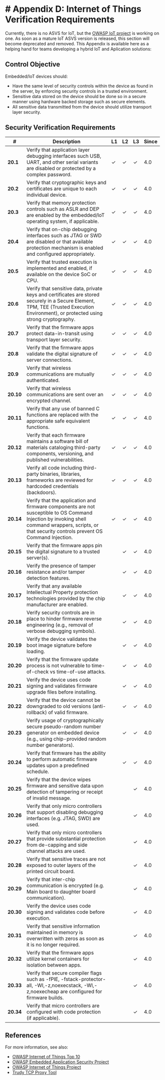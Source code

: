 # # Appendix D: Internet of Things Verification Requirements

Currently, there is no ASVS for IoT, but the [OWASP IoT project](https://www.owasp.org/index.php/OWASP_Internet_of_Things_Project) is working on one. As soon as a mature IoT ASVS version is released, this section will become deprecated and removed. This Appendix is available here as a helping hand for teams developing a hybrid IoT and Aplication solutions:

## Control Objective

Embedded/IoT devices should:

* Have the same level of security controls within the device as found in the server, by enforcing security controls in a trusted environment.
* Sensitive data stored on the device should be done so in a secure manner using hardware backed storage such as secure elements.
* All sensitive data transmitted from the device should utilize transport layer security.

## Security Verification Requirements

| # | Description | L1 | L2 | L3 | Since |
| --- | --- | --- | --- | -- | -- |
| **20.1** | Verify that application layer debugging interfaces such USB, UART, and other serial variants are disabled or protected by a complex password. | ✓ | ✓ | ✓ | 4.0 |
| **20.2** | Verify that cryptographic keys and certificates are unique to each individual device. | ✓ | ✓ | ✓ | 4.0 |
| **20.3** | Verify that memory protection controls such as ASLR and DEP are enabled by the embedded/IoT operating system, if applicable. | ✓ | ✓ | ✓ | 4.0 |
| **20.4** | Verify that on-chip debugging interfaces such as JTAG or SWD are disabled or that available protection mechanism is enabled and configured appropriately. | ✓ | ✓ | ✓ | 4.0 |
| **20.5** | Verify that trusted execution is implemented and enabled, if available on the device SoC or CPU. | ✓ | ✓ | ✓ | 4.0 |
| **20.6** | Verify that sensitive data, private keys and certificates are stored securely in a Secure Element, TPM, TEE (Trusted Execution Environment), or protected using strong cryptography. | ✓ | ✓ | ✓ | 4.0 |
| **20.7** | Verify that the firmware apps protect data-in-transit using transport layer security. | ✓ | ✓ | ✓ | 4.0 |
| **20.8** | Verify that the firmware apps validate the digital signature of server connections. | ✓ | ✓ | ✓ | 4.0 |
| **20.9** | Verify that wireless communications are mutually authenticated. | ✓ | ✓ | ✓ | 4.0 |
| **20.10** | Verify that wireless communications are sent over an encrypted channel.  | ✓ | ✓ | ✓ | 4.0 |
| **20.11** | Verify that any use of banned C functions are replaced with the appropriate safe equivalent functions. | ✓ | ✓ | ✓ | 4.0 |
| **20.12** | Verify that each firmware maintains a software bill of materials cataloging third-party components, versioning, and published vulnerabilities. | ✓ | ✓ | ✓ | 4.0 |
| **20.13** | Verify all code including third-party binaries, libraries, frameworks are reviewed for hardcoded credentials (backdoors). | ✓ | ✓ | ✓ | 4.0 |
| **20.14** | Verify that the application and firmware components are not susceptible to OS Command Injection by invoking shell command wrappers, scripts, or that security controls prevent OS Command Injection. | ✓ | ✓ | ✓ | 4.0 |
| **20.15** | Verify that the firmware apps pin the digital signature to a trusted server(s). |  | ✓ | ✓ | 4.0 |
| **20.16** | Verify the presence of tamper resistance and/or tamper detection features. |  | ✓ | ✓ | 4.0 |
| **20.17** | Verify that any available Intellectual Property protection technologies provided by the chip manufacturer are enabled. |  | ✓ | ✓ | 4.0 |
| **20.18** | Verify security controls are in place to hinder firmware reverse engineering (e.g., removal of verbose debugging symbols). |  | ✓ | ✓ | 4.0 |
| **20.19** | Verify the device validates the boot image signature before loading. |  | ✓ | ✓ | 4.0 |
| **20.20** | Verify that the firmware update process is not vulnerable to time-of-check vs time-of-use attacks. |  | ✓ | ✓ | 4.0 |
| **20.21** | Verify the device uses code signing and validates firmware upgrade files before installing. |  | ✓ | ✓ | 4.0 |
| **20.22** | Verify that the device cannot be downgraded to old versions (anti-rollback) of valid firmware. |  | ✓ | ✓ | 4.0 |
| **20.23** | Verify usage of cryptographically secure pseudo-random number generator on embedded device (e.g., using chip-provided random number generators). |  | ✓ | ✓ | 4.0 |
| **20.24** | Verify that firmware has the ability to perform automatic firmware updates upon a predefined schedule. |  | ✓ | ✓ | 4.0 |
| **20.25** | Verify that the device wipes firmware and sensitive data upon detection of tampering or receipt of invalid message. |  |  | ✓ | 4.0 |
| **20.26** | Verify that only micro controllers that support disabling debugging interfaces (e.g. JTAG, SWD) are used. |  |  | ✓ | 4.0 |
| **20.27** | Verify that only micro controllers that provide substantial protection from de-capping and side channel attacks are used. |  |  | ✓ | 4.0 |
| **20.28** | Verify that sensitive traces are not exposed to outer layers of the printed circuit board. |  |  | ✓ | 4.0 |
| **20.29** | Verify that inter-chip communication is encrypted (e.g. Main board to daughter board communication). |  |  | ✓ | 4.0 |
| **20.30** | Verify the device uses code signing and validates code before execution. |  |  | ✓ | 4.0 |
| **20.31** | Verify that sensitive information maintained in memory is overwritten with zeros as soon as it is no longer required. |  |  | ✓ | 4.0 |
| **20.32** | Verify that the firmware apps utilize kernel containers for isolation between apps. |  |  | ✓ | 4.0 |
| **20.33** | Verify that secure compiler flags such as -fPIE, -fstack-protector-all, -Wl,-z,noexecstack, -Wl,-z,noexecheap are configured for firmware builds. |  |  | ✓ | 4.0 |
| **20.34** | Verify that micro controllers are configured with code protection (if applicable). |  |  | ✓ | 4.0 |

## References

For more information, see also:

* [OWASP Internet of Things Top 10](https://www.owasp.org/images/7/71/Internet_of_Things_Top_Ten_2014-OWASP.pdf)
* [OWASP Embedded Application Security Project](https://www.owasp.org/index.php/OWASP_Embedded_Application_Security)
* [OWASP Internet of Things Project](https://www.owasp.org/index.php/OWASP_Internet_of_Things_Project)
* [Trudy TCP Proxy Tool](https://github.com/praetorian-inc/trudy)
